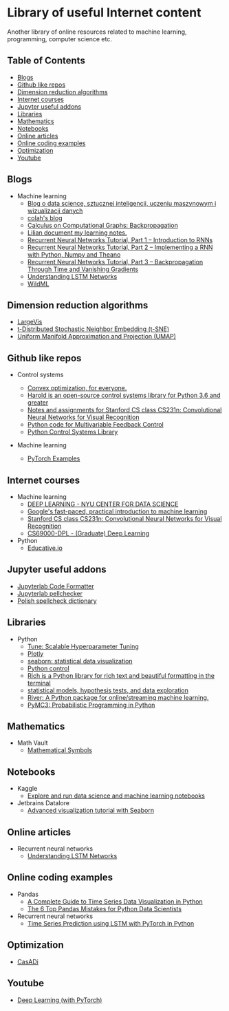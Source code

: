 # Library of useful Internet content

Another library of online resources related to machine learning, programming, computer science etc.

## Table of Contents
* [Blogs](#blogs)
* [Github like repos](#github-like-libraries)
* [Dimension reduction algorithms](#dimension-reduction-algorithms)
* [Internet courses](#internet-courses)
* [Jupyter useful addons](#jupyter-addons)
* [Libraries](#libraries)
* [Mathematics](#math)
* [Notebooks](#notebooks)
* [Online articles](#online-articles)
* [Online coding examples](#online-coding-examples)
* [Optimization](#optimization)
* [Youtube](#youtube)

<a name="blogs"></a>
## Blogs
* Machine learning
  * [Blog o data science, sztucznej inteligencji, uczeniu maszynowym i wizualizacji danych](https://miroslawmamczur.pl/)
  * [colah's blog](http://colah.github.io/)
  * [Calculus on Computational Graphs: Backpropagation](http://colah.github.io/posts/2015-08-Backprop/)
  * [Lilian document my learning notes.](https://lilianweng.github.io/lil-log/)
  * [Recurrent Neural Networks Tutorial, Part 1 – Introduction to RNNs](http://www.wildml.com/2015/09/recurrent-neural-networks-tutorial-part-1-introduction-to-rnns/)
  * [Recurrent Neural Networks Tutorial, Part 2 – Implementing a RNN with Python, Numpy and Theano](http://www.wildml.com/2015/09/recurrent-neural-networks-tutorial-part-2-implementing-a-language-model-rnn-with-python-numpy-and-theano/)
  * [Recurrent Neural Networks Tutorial, Part 3 – Backpropagation Through Time and Vanishing Gradients](http://www.wildml.com/2015/10/recurrent-neural-networks-tutorial-part-3-backpropagation-through-time-and-vanishing-gradients/)
  * [Understanding LSTM Networks](http://colah.github.io/posts/2015-08-Understanding-LSTMs/)
  * [WildML](http://www.wildml.com/)

<a name="dimension-reduction-algorithms"></a>
## Dimension reduction algorithms
  * [LargeVis](https://github.com/lferry007/LargeVis)
  * [t-Distributed Stochastic Neighbor Embedding (t-SNE)](https://lvdmaaten.github.io/tsne/)
  * [Uniform Manifold Approximation and Projection (UMAP)](https://github.com/lmcinnes/umap)
  
<a name="github-like-libraries"></a>
## Github like repos
* Control systems
  * [Convex optimization, for everyone.](https://www.cvxpy.org/index.html#)
  * [Harold is an open-source control systems library for Python 3.6 and greater](https://harold.readthedocs.io/en/latest/)
  * [Notes and assignments for Stanford CS class CS231n: Convolutional Neural Networks for Visual Recognition](https://github.com/cs231n/cs231n.github.io)
  * [Python code for Multivariable Feedback Control](https://github.com/alchemyst/Skogestad-Python)
  * [Python Control Systems Library](https://github.com/python-control/python-control)

* Machine learning
  * [PyTorch Examples](https://github.com/pytorch/examples)

<a name="internet-courses"></a>
## Internet courses
* Machine learning
  * [DEEP LEARNING - NYU CENTER FOR DATA SCIENCE](https://atcold.github.io/pytorch-Deep-Learning/)
  * [Google's fast-paced, practical introduction to machine learning](https://developers.google.com/machine-learning/crash-course)
  * [Stanford CS class CS231n: Convolutional Neural Networks for Visual Recognition](https://cs231n.github.io/)
  * [CS69000-DPL - (Graduate) Deep Learning](https://www.cs.purdue.edu/homes/ribeirob/courses/Spring2020/)
* Python
  * [Educative.io](https://www.educative.io/)

<a name="jupyter-addons"></a>
## Jupyter useful addons
  * [Jupyterlab Code Formatter](https://jupyterlab-code-formatter.readthedocs.io/en/latest/index.html#)
  * [Jupyterlab pellchecker](https://github.com/jupyterlab-contrib/spellchecker)
  * [Polish spellcheck dictionary](https://sjp.pl/slownik/ort/)

<a name="libraries"></a>
## Libraries
* Python
  * [Tune: Scalable Hyperparameter Tuning](https://docs.ray.io/en/latest/tune/index.html)
  * [Plotly](https://plotly.com/)
  * [seaborn: statistical data visualization](https://seaborn.pydata.org/index.html)
  * [Python control](https://python-control.readthedocs.io/en/0.8.4/)
  * [Rich is a Python library for rich text and beautiful formatting in the terminal](https://rich.readthedocs.io/en/latest/)
  * [statistical models, hypothesis tests, and data exploration](https://www.statsmodels.org/stable/index.html)
  * [River: A Python package for online/streaming machine learning.](https://riverml.xyz/latest/)
  * [PyMC3: Probabilistic Programming in Python](https://docs.pymc.io/)
  
<a name="math"></a>
## Mathematics
* Math Vault
  * [Mathematical Symbols](https://mathvault.ca/hub/higher-math/math-symbols/)

<a name="notebooks"></a>
## Notebooks
* Kaggle
  * [Explore and run data science and machine learning notebooks](https://www.kaggle.com/notebooks)
* Jetbrains Datalore
  * [Advanced visualization tutorial with Seaborn](https://view.datalore.jetbrains.com/notebook/v8mLoENq8XTfmStTCLNMV6)

<a name="online-articles"></a>
## Online articles
* Recurrent neural networks
  * [Understanding LSTM Networks](https://colah.github.io/posts/2015-08-Understanding-LSTMs/)

<a name="online-coding-examples"></a>
## Online coding examples
* Pandas
  * [A Complete Guide to Time Series Data Visualization in Python](https://towardsdatascience.com/a-complete-guide-to-time-series-data-visualization-in-python-da0ddd2cfb01)
  * [The 6 Top Pandas Mistakes for Python Data Scientists](https://towardsdatascience.com/the-6-top-pandas-mistakes-for-python-data-scientists-f551156c5c93)
* Recurrent neural networks
  * [Time Series Prediction using LSTM with PyTorch in Python](https://stackabuse.com/time-series-prediction-using-lstm-with-pytorch-in-python/)

<a name="optimization"></a>
## Optimization
* [CasADi](https://github.com/casadi/casadi)
  
<a name="youtube"></a>
## Youtube
* [Deep Learning (with PyTorch)](https://www.youtube.com/playlist?list=PLLHTzKZzVU9eaEyErdV26ikyolxOsz6mq)
